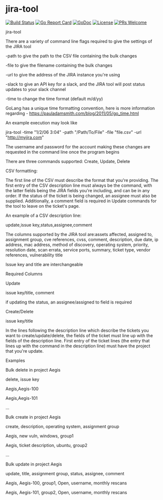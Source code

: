 # jira-tool

[![Build Status](https://api.travis-ci.org/nortonlifelock/jira-tool.svg?branch=master)](https://travis-ci.org/nortonlifelock/jira-tool)
[![Go Report Card](https://goreportcard.com/badge/github.com/nortonlifelock/jira-tool)](https://goreportcard.com/report/github.com/nortonlifelock/jira-tool)
[![GoDoc](https://godoc.org/github.com/nortonlifelock/jira-tool?status.svg)](https://godoc.org/github.com/nortonlifelock/jira-tool)
[![License](https://img.shields.io/badge/License-Apache%202.0-blue.svg)](https://opensource.org/licenses/Apache-2.0) [![PRs Welcome](https://img.shields.io/badge/PRs-welcome-brightgreen.svg)](http://makeapullrequest.com)

jira-tool

There are a variety of command line flags required to give the settings of the JIRA tool

-path to give the path to the CSV file containing the bulk changes

-file to give the filename containing the bulk changes

-url to give the address of the JIRA instance you're using

-slack to give an API key for a slack, and the JIRA tool will post status updates to your slack channel

-time to change the time format (default m/d/yy)

GoLang has a unique time formatting convention, here is more information regarding - https://pauladamsmith.com/blog/2011/05/go_time.html

An example execution may look like

jira-tool -time "1/2/06 3:04" -path "/Path/To/File" -file "file.csv" -url "http://myjira.com"

The username and password for the account making these changes are requested in the command line once the program begins

There are three commands supported: Create, Update, Delete

CSV formatting:

The first line of the CSV must describe the format that you're providing. The first entry of the CSV description line must always be the command, with the latter fields being the JIRA fields you're including, and can be in any order. If the status of the ticket is being changed, an assignee must also be supplied. Additionally, a comment field is required in Update commands for the tool to leave on the ticket's page.

An example of a CSV description line:

update,issue key,status,assignee,comment

The columns supported by the JIRA tool are:assets affected, assigned to, assignment group, cve references, cvss, comment, description, due date, ip address, mac address, method of discovery, operating system, priority, resolution date, scan errata, service ports, summary, ticket type, vendor references, vulnerability title

Issue key and title are interchangeable


Required Columns

Update

   issue key/title, comment

   if updating the status, an assignee/assigned to field is required

Create/Delete

   issue key/title

 

In the lines following the description line which describe the tickets you want to create/update/delete, the fields of the ticket must line up with the fields of the description line. First entry of the ticket lines (the entry that lines up with the command in the description line) must have the project that  you're update.


Examples

Bulk delete in project Aegis

delete, issue key

Aegis,Aegis-100

Aegis,Aegis-101

...

 

Bulk create in project Aegis

create, description, operating system, assignment group

Aegis, new vuln, windows, group1

Aegis, ticket description, ubuntu, group2

...

 

Bulk update in project Aegis

update, title, assignment group, status, assignee, comment

Aegis, Aegis-100, group1, Open, username, monthly rescans

Aegis, Aegis-101, group2, Open, username, monthly rescans